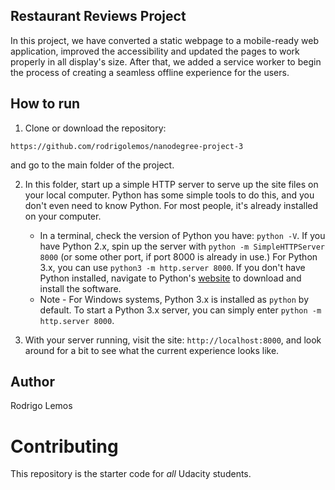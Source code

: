 ## Restaurant Reviews Project

In this project, we have converted a static webpage to a mobile-ready web application, improved the accessibility and updated the pages to work properly in all display's size. After that, we added a service worker to begin the process of creating a seamless offline experience for the users.

## How to run

1. Clone or download the repository:
```
https://github.com/rodrigolemos/nanodegree-project-3
```
and go to the main folder of the project.

2. In this folder, start up a simple HTTP server to serve up the site files on your local computer. Python has some simple tools to do this, and you don't even need to know Python. For most people, it's already installed on your computer.

    * In a terminal, check the version of Python you have: `python -V`. If you have Python 2.x, spin up the server with `python -m SimpleHTTPServer 8000` (or some other port, if port 8000 is already in use.) For Python 3.x, you can use `python3 -m http.server 8000`. If you don't have Python installed, navigate to Python's [website](https://www.python.org/) to download and install the software.
   * Note -  For Windows systems, Python 3.x is installed as `python` by default. To start a Python 3.x server, you can simply enter `python -m http.server 8000`.
3. With your server running, visit the site: `http://localhost:8000`, and look around for a bit to see what the current experience looks like.

## Author

Rodrigo Lemos

# Contributing

This repository is the starter code for _all_ Udacity students.
